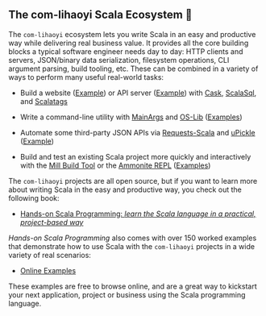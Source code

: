 ## The com-lihaoyi Scala Ecosystem 👋

The `com-lihaoyi` ecosystem lets you write Scala in an easy and productive way
while delivering real business value. It provides all the core building blocks a
typical software engineer needs day to day: HTTP clients and servers, JSON/binary data serialization,
filesystem operations, CLI argument parsing, build tooling, etc. These can be combined in
a variety of ways to perform many useful real-world tasks:

- Build a website ([Example](https://com-lihaoyi.github.io/cask/#todomvc-full-stack-web)) or API server ([Example](https://com-lihaoyi.github.io/cask/#todomvc-database-integration)) with [Cask](https://github.com/com-lihaoyi/cask),
  [ScalaSql](https://github.com/com-lihaoyi/scalasql), and
  [Scalatags](https://github.com/com-lihaoyi/scalatags) 

- Write a command-line utility with [MainArgs](https://github.com/com-lihaoyi/mainargs) and
  [OS-Lib](https://github.com/com-lihaoyi/os-lib)  ([Examples](https://github.com/com-lihaoyi/os-lib?tab=readme-ov-file#cookbook))

- Automate some third-party JSON APIs via [Requests-Scala](https://github.com/com-lihaoyi/requests-scala)
  and [uPickle](https://github.com/com-lihaoyi/upickle) ([Example](https://github.com/handsonscala/handsonscala/tree/v1/examples/12.1%20-%20IssueMigrator))

- Build and test an existing Scala project more quickly and interactively with the
  [Mill Build Tool](https://github.com/com-lihaoyi/mill) or the [Ammonite REPL](https://github.com/com-lihaoyi/Ammonite) ([Examples](https://mill-build.com/mill/Intro_to_Mill.html#_simple_scala_module))

The `com-lihaoyi` projects are all open source, but if you want to learn more about writing
Scala in the easy and productive way, you check out the following book:

- [Hands-on Scala Programming: *learn the Scala language in a practical, project-based way*](https://www.handsonscala.com/)


*Hands-on Scala Programming* also comes with over 150 worked examples that demonstrate how to use
Scala with the `com-lihaoyi` projects in a wide variety of real scenarios:

- [Online Examples](https://github.com/handsonscala/handsonscala#part-i-introduction-to-scala)

These examples are free to browse online, and are a great way to kickstart your next application, 
project or business using the Scala programming language.

